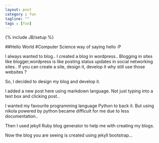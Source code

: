 ```yaml
---
layout: post
category : fun
tagline: ""  
tags : [fun]
---
```


{% include JB/setup %}

##Hello World
#Computer Science way of saying hello :P

I always wanted to blog.. I created a blog in wordpress.. Blogging in sites like blogger,wordpress is like posting status updates in social networking sites.. If you can create a site, design it, develop it why still use those websites ?

So, I decided to design my blog and develop it.

I added a new post here using markdown language. Not just typing into a text box and clicking post..

I wanted my favourite programming language Python to back it. But using nikola powered by python became difficult for me due to less documentation..

Then I used jekyll Ruby blog generator to help me with creating my blogs. 

Now the blog you are seeing is created using jekyll bootstrap...


